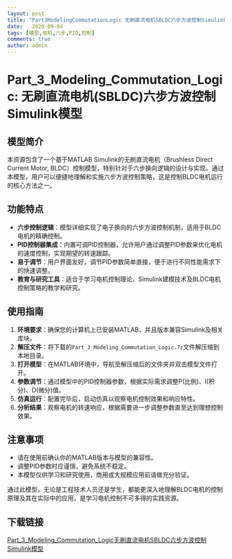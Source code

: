 ```yaml
---
layout: post
title: "Part3ModelingCommutationLogic 无刷直流电机SBLDC六步方波控制Simulink模型"
date:   2020-09-04
tags: [模型,电机,六步,PID,控制]
comments: true
author: admin
---
```

# Part_3_Modeling_Commutation_Logic: 无刷直流电机(SBLDC)六步方波控制Simulink模型

## 模型简介

本资源包含了一个基于MATLAB Simulink的无刷直流电机（Brushless Direct Current Motor, BLDC）控制模型，特别针对于六步换向逻辑的设计与实现。通过本模型，用户可以便捷地理解和实施六步方波控制策略，这是控制BLDC电机运行的核心方法之一。

## 功能特点

- **六步控制逻辑**：模型详细实现了电子换向的六步方波控制机制，适用于BLDC电机的精确控制。
- **PID控制器集成**：内置可调PID控制器，允许用户通过调整PID参数来优化电机的速度控制，实现期望的转速跟踪。
- **易于调节**：用户界面友好，调节PID参数简单直接，便于进行不同性能需求下的快速调整。
- **教育与研究工具**：适合于学习电机控制理论、Simulink建模技术及BLDC电机控制策略的教学和研究。

## 使用指南

1. **环境要求**：确保您的计算机上已安装MATLAB，并且版本兼容Simulink及相关库块。
2. **解压文件**：将下载的`Part_3_Modeling_Commutation_Logic.7z`文件解压缩到本地目录。
3. **打开模型**：在MATLAB环境中，导航至解压缩后的文件夹并双击模型文件打开。
4. **参数调节**：通过模型中的PID控制器参数，根据实际需求调整P(比例)、I(积分)、D(微分)值。
5. **仿真运行**：配置完毕后，启动仿真以观察电机控制效果和响应特性。
6. **分析结果**：观察电机的转速响应，根据需要进一步调整参数直至达到理想控制效果。

## 注意事项

- 请在使用前确认你的MATLAB版本与模型的兼容性。
- 调整PID参数时应谨慎，避免系统不稳定。
- 本模型仅供学习和研究使用，商用或大规模应用前请做充分验证。

通过此模型，无论是工程技术人员还是学生，都能更深入地理解BLDC电机的控制原理及其在实际中的应用，是学习电机控制不可多得的实践资源。

## 下载链接

[Part_3_Modeling_Commutation_Logic无刷直流电机SBLDC六步方波控制Simulink模型](https://pan.quark.cn/s/dffde389fcf6)